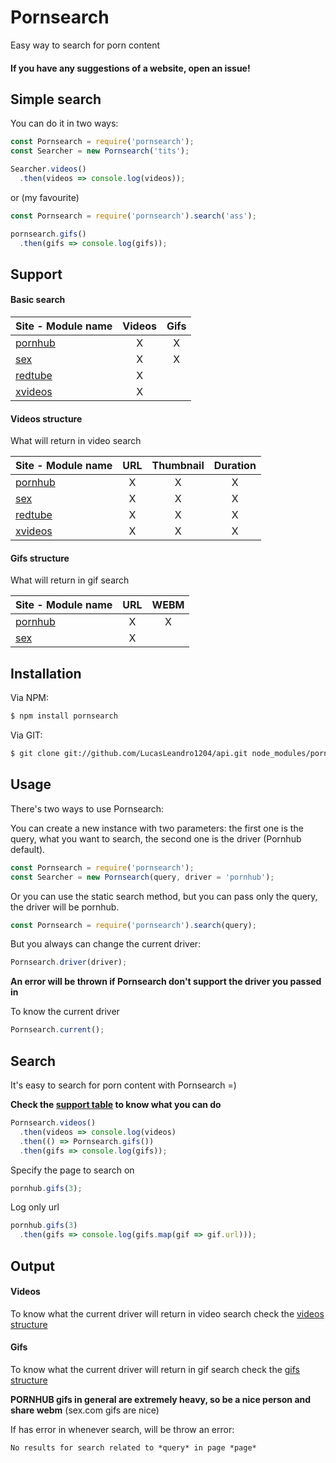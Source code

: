 # Pornsearch

Easy way to search for porn content

#### If you have any suggestions of a website, open an issue!

## Simple search

You can do it in two ways:

```js
const Pornsearch = require('pornsearch');
const Searcher = new Pornsearch('tits');

Searcher.videos()
  .then(videos => console.log(videos));
```

or (my favourite)

```js
const Pornsearch = require('pornsearch').search('ass');

pornsearch.gifs()
  .then(gifs => console.log(gifs));
```

## Support

#### Basic search

| Site - Module name             | Videos | Gifs |
|:-------------------------------|:------:|:----:|
| [pornhub](http://pornhub.com/)  | X     | X    |  
| [sex](http://sex.com/)          | X     | X    |
| [redtube](https://redtube.com/) | X     |      |
| [xvideos](http://xvideos.com/)  | X     |      |


#### Videos structure
What will return in video search

| Site - Module name             | URL | Thumbnail | Duration |
|:-------------------------------|:---:|:---------:|:--------:|
| [pornhub](http://pornhub.com/)  | X  | X         | X        | 
| [sex](http://sex.com/)          | X  | X         | X        |
| [redtube](https://redtube.com/) | X  | X         | X        |
| [xvideos](http://xvideos.com/)  | X  | X         | X        |

#### Gifs structure
What will return in gif search

| Site - Module name             | URL | WEBM |
|:-------------------------------|:---:|:----:|
| [pornhub](http://pornhub.com/) | X   | X    |
| [sex](http://sex.com/)         | X   |      |

## Installation

Via NPM:
```bash
$ npm install pornsearch
```

Via GIT:
```bash
$ git clone git://github.com/LucasLeandro1204/api.git node_modules/pornsearch
```

## Usage

There's two ways to use Pornsearch:

You can create a new instance with two parameters: the first one is the query, what you want to search, the second one is the driver (Pornhub default).

```js
const Pornsearch = require('pornsearch');
const Searcher = new Pornsearch(query, driver = 'pornhub');
```

Or you can use the static search method, but you can pass only the query, the driver will be pornhub.
```js
const Pornsearch = require('pornsearch').search(query);
```

But you always can change the current driver:
```js
Pornsearch.driver(driver);
```

**An error will be thrown if Pornsearch don't support the driver you passed in**

To know the current driver
```js
Pornsearch.current();
```


## Search

It's easy to search for porn content with Pornsearch =)

**Check the [support table](#support) to know what you can do**

```js
Pornsearch.videos()
  .then(videos => console.log(videos)
  .then(() => Pornsearch.gifs())
  .then(gifs => console.log(gifs));
```

Specify the page to search on
```js
pornhub.gifs(3);
```

Log only url
```js
pornhub.gifs(3)
  .then(gifs => console.log(gifs.map(gif => gif.url)));
```

## Output

#### Videos

To know what the current driver will return in video search check the [videos structure](#videos-structure)

#### Gifs

To know what the current driver will return in gif search check the [gifs structure](#gifs-structure)

__PORNHUB gifs in general are extremely heavy, so be a nice person and share webm__ (sex.com gifs are nice)

If has error in whenever search, will be throw an error:
```Markdown
No results for search related to *query* in page *page*
```


